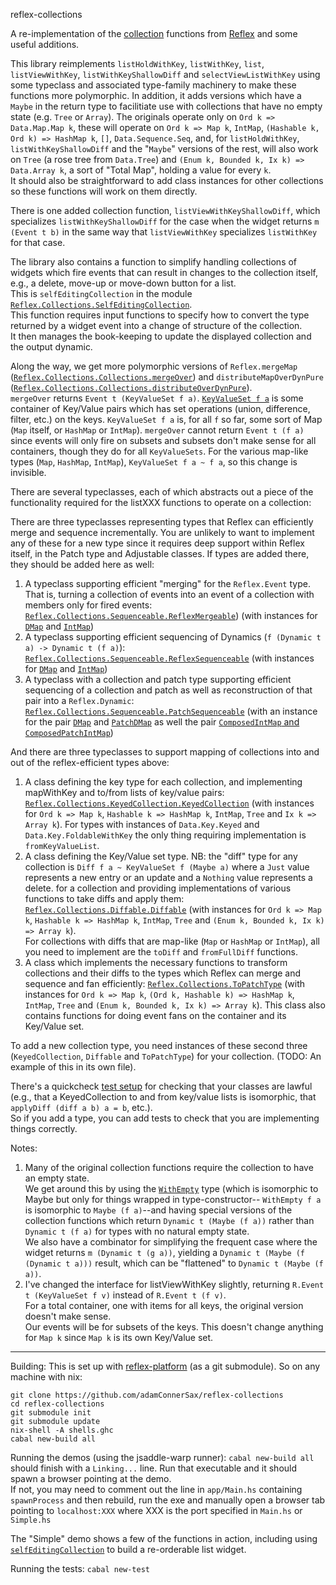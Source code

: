 reflex-collections

A re-implementation of the [collection](https://github.com/reflex-frp/reflex/blob/develop/src/Reflex/Collection.hs) 
functions from [Reflex](https://github.com/reflex-frp/reflex) and some useful additions.

This library reimplements `listHoldWithKey`, `listWithKey`, `list`, `listViewWithKey`, `listWithKeyShallowDiff` and `selectViewListWithKey` 
using some typeclass and associated type-family machinery to make these functions
more polymorphic. In addition, it adds versions which have a `Maybe` in the return type to facilitiate use 
with collections that have no empty state (e.g. `Tree` or `Array`). The originals operate only on `Ord k => Data.Map.Map k`, 
these will operate on `Ord k => Map k`, `IntMap`, `(Hashable k, Ord k) => HashMap k`, `[]`, `Data.Sequence.Seq`, and, 
for `listHoldWithKey`, `listWithKeyShallowDiff` and the "`Maybe`" versions of the rest, will also 
work on `Tree` (a rose tree from `Data.Tree`) and `(Enum k, Bounded k, Ix k) => Data.Array k`, 
a sort of "Total Map", holding a value for every `k`.  
It should also be straightforward to add class instances for other collections so these functions will work on them directly.

There is one added collection function, `listViewWithKeyShallowDiff`, which specializes `listWithKeyShallowDiff` for the case when the widget returns `m (Event t b)` 
in the same way that `listViewWithKey` specializes `listWithKey` for that case.

The library also contains a function to simplify handling collections of widgets which fire events that can result in changes to the collection itself, 
e.g., a delete, move-up or move-down button for a list.  
This is `selfEditingCollection` in the module [`Reflex.Collections.SelfEditingCollection`](src/Reflex/Collections/SelfEditingCollection.hs).  
This function requires input functions to specify how to convert the type returned by a widget event into a change of structure of the collection.  
It then manages the book-keeping to update the displayed collection and the output dynamic.   

Along the way, we get more polymorphic versions of `Reflex.mergeMap` 
([`Reflex.Collections.Collections.mergeOver`](src/Reflex/Collections/ToPatchType.hs)) and 
`distributeMapOverDynPure` ([`Reflex.Collections.Collections.distributeOverDynPure`](src/Reflex/Collections/ToPatchType.hs)).  
`mergeOver` returns `Event t (KeyValueSet f a)`. 
[`KeyValueSet f a`](src/Reflex/Collections/Diffable.hs) is some container of Key/Value pairs 
which has set operations (union, difference, filter, etc.) on the keys. 
`KeyValueSet f a` is, for all `f` so far, some sort of Map (`Map` itself, or `HashMap` or `IntMap`). 
`mergeOver` cannot return `Event t (f a)` since events will only fire on subsets and subsets don't make sense for all containers, 
though they do for all `KeyValueSets`. 
For the various map-like types (`Map`, `HashMap`, `IntMap`), `KeyValueSet f a ~ f a`, so this change is invisible.

There are several typeclasses, each of which abstracts out a piece of the functionality required for the listXXX functions to operate on a collection:

There are three typeclasses representing types that Reflex can efficiently merge and sequence incrementally.  You are unlikely to want to implement any of these for a new type since it requires deep support within Reflex itself, in the Patch type and Adjustable classes.  If types are added there, they should be added here as well:
1. A typeclass supporting efficient "merging" for the `Reflex.Event` type. 
That is, turning a collection of events into an event of a collection with members only for fired events: 
[`Reflex.Collections.Sequenceable.ReflexMergeable`](src/Reflex/Collections/Sequenceable.hs)) 
(with instances for [`DMap`](https://hackage.haskell.org/package/dependent-map-0.2.4.0) 
and [`IntMap`](https://hackage.haskell.org/package/containers-0.6.0.1))
2. A typeclass supporting efficient sequencing of Dynamics (`f (Dynamic t a) -> Dynamic t (f a)`): 
[`Reflex.Collections.Sequenceable.ReflexSequenceable`](src/Reflex/Collections/Sequenceable.hs) 
(with instances for [`DMap`](https://hackage.haskell.org/package/dependent-map-0.2.4.0) 
and [`IntMap`](https://hackage.haskell.org/package/containers-0.6.0.1))
3. A typeclass with a collection and patch type supporting efficient sequencing of a collection 
and patch as well as reconstruction of that pair into a `Reflex.Dynamic`: 
[`Reflex.Collections.Sequenceable.PatchSequenceable`](src/Reflex/Collections/Sequenceable.hs) 
(with an instance for the pair [`DMap`](https://hackage.haskell.org/package/dependent-map-0.2.4.0) 
and [`PatchDMap`](https://github.com/reflex-frp/reflex/blob/develop/src/Reflex/Patch/DMap.hs) 
as well the pair [`ComposedIntMap` and `ComposedPatchIntMap`](src/Reflex/Collections/ComposedIntMap.hs))

And there are three typeclasses to support mapping of collections into and out of the reflex-efficient types above:
1. A class defining the key type for each collection, and implementing mapWithKey and to/from lists of key/value pairs: 
[`Reflex.Collections.KeyedCollection.KeyedCollection`](src/Reflex/Collections/KeyedCollection.hs) 
(with instances for `Ord k => Map k`, `Hashable k => HashMap k`, `IntMap`, `Tree` and `Ix k => Array k`). 
For types with instances of `Data.Key.Keyed` and `Data.Key.FoldableWithKey` the only thing requiring implementation is `fromKeyValueList`.
2. A class defining the Key/Value set type. NB: the  "diff" type for any collection is `Diff f a ~ KeyValueSet f (Maybe a)` 
where a `Just` value represents a new entry or an update and a `Nothing` value represents a delete. 
for a collection and providing implementations of various functions to take diffs and apply them: 
[`Reflex.Collections.Diffable.Diffable`](src/Reflex/Collections/Diffable.hs) 
(with instances for `Ord k => Map k`, `Hashable k => HashMap k`, `IntMap`, `Tree` and `(Enum k, Bounded k, Ix k) => Array k`).  
For collections with diffs that are map-like (`Map` or `HashMap` or `IntMap`), all you need to implement are the `toDiff` and `fromFullDiff` functions.
3. A class which implements the necessary functions to transform collections and their diffs to the types which Reflex can merge and sequence and fan efficiently: 
[`Reflex.Collections.ToPatchType`](src/Reflex/Collections/ToPatchType.hs) 
(with instances for `Ord k => Map k`, `(Ord k, Hashable k) => HashMap k`, `IntMap`, `Tree` 
and `(Enum k, Bounded k, Ix k) => Array k`).  This class also contains functions for doing event fans on the container and its Key/Value set.

To add a new collection type, you need instances of these second three (`KeyedCollection`, `Diffable` and `ToPatchType`) for your collection. 
(TODO: An example of this in its own file).

There's a quickcheck [test setup](test/Main.hs) for checking that your classes are lawful 
(e.g., that a KeyedCollection to and from key/value lists is isomorphic, that `applyDiff (diff a b) a = b`, etc.).  
So if you add a type, you can add tests to check that you are implementing things correctly.  

Notes:
1.  Many of the original collection functions require the collection to have an empty state.  
We get around this by using the [`WithEmpty`](src/Reflex/Collections/WithEmpty.hs) type 
(which is isomorphic to Maybe but only for things wrapped in type-constructor-- `WithEmpty f a` is isomorphic to `Maybe (f a)`--and 
having special versions of the collection functions which return `Dynamic t (Maybe (f a))` 
rather than `Dynamic t (f a)` for types with no natural empty state.  
We also have a combinator for simplifying the frequent case where the widget returns `m (Dynamic t (g a))`, 
yielding a `Dynamic t (Maybe (f (Dynamic t a)))` result, which can be "flattened" to `Dynamic t (Maybe (f a))`. 
2. I've changed the interface for listViewWithKey slightly, returning `R.Event t (KeyValueSet f v)` instead of `R.Event t (f v)`.  
For a total container, one with items for all keys, the original version doesn't make sense.  
Our events will be for subsets of the keys. This doesn't change anything for `Map k` since `Map k` is its own Key/Value set.
----

Building:
This is set up with [reflex-platform](https://github.com/reflex-frp/reflex-platform) (as a git submodule). So on any machine with nix:
```
git clone https://github.com/adamConnerSax/reflex-collections
cd reflex-collections
git submodule init
git submodule update
nix-shell -A shells.ghc
cabal new-build all
```

Running the demos (using the jsaddle-warp runner):
`cabal new-build all` should finish with a `Linking...` line.  Run that executable and it should spawn a browser pointing at the demo.  
If not, you may need to comment out the line in
`app/Main.hs` containing `spawnProcess` and then rebuild, run the exe and manually open a browser tab pointing to `localhost:XXX` where XXX is the port specified in `Main.hs` or `Simple.hs`

The "Simple" demo shows a few of the functions in action, including using [`selfEditingCollection`](src/Reflex/Collections/SelfEditingCollection.hs) to build a re-orderable list widget.

Running the tests:
`cabal new-test`



